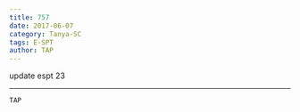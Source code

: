 ```yaml
---
title: 757
date: 2017-06-07
category: Tanya-SC
tags: E-SPT
author: TAP
---
```


update espt 23

---



`TAP`
